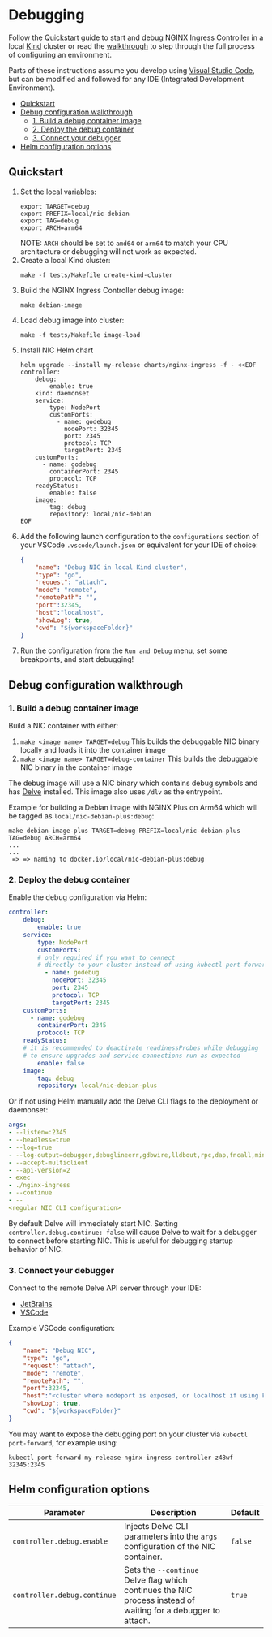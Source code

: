 # Debugging

Follow the [Quickstart](#quickstart) guide to start and debug NGINX Ingress Controller in a local [Kind](https://kind.sigs.k8s.io/) cluster or read the [walkthrough](#debug-configuration-walkthrough) to step through the full process of configuring an environment.

Parts of these instructions assume you develop using [Visual Studio Code](https://code.visualstudio.com/), but can be modified and followed for any IDE (Integrated Development Environment).

- [Quickstart](#quickstart)
- [Debug configuration walkthrough](#debug-configuration-walkthrough)
  - [1. Build a debug container image](#1-build-a-debug-container-image)
  - [2. Deploy the debug container](#2-deploy-the-debug-container)
  - [3. Connect your debugger](#3-connect-your-debugger)
- [Helm configuration options](#helm-configuration-options)



## Quickstart

1. Set the local variables:
    ```shell
    export TARGET=debug
    export PREFIX=local/nic-debian
    export TAG=debug
    export ARCH=arm64
    ```
    NOTE: `ARCH` should be set to `amd64` or `arm64` to match your CPU architecture or debugging will not work as expected.
2. Create a local Kind cluster:
    ```shell
    make -f tests/Makefile create-kind-cluster
    ```
3. Build the NGINX Ingress Controller debug image:
    ```shell
    make debian-image
    ```
4. Load debug image into cluster:
    ```shell
    make -f tests/Makefile image-load
    ```
5. Install NIC Helm chart
    ```shell
    helm upgrade --install my-release charts/nginx-ingress -f - <<EOF
    controller:
        debug:
            enable: true
        kind: daemonset
        service:
            type: NodePort
            customPorts:
              - name: godebug
                nodePort: 32345
                port: 2345
                protocol: TCP
                targetPort: 2345
        customPorts:
          - name: godebug
            containerPort: 2345
            protocol: TCP
        readyStatus:
            enable: false
        image:
            tag: debug
            repository: local/nic-debian
    EOF
    ```
6. Add the following launch configuration to the `configurations` section of your VSCode `.vscode/launch.json` or equivalent for your IDE of choice:
    ```json
    {
        "name": "Debug NIC in local Kind cluster",
        "type": "go",
        "request": "attach",
        "mode": "remote",
        "remotePath": "",
        "port":32345,
        "host":"localhost",
        "showLog": true,
        "cwd": "${workspaceFolder}"
    }
    ```
7. Run the configuration from the `Run and Debug` menu, set some breakpoints, and start debugging!


## Debug configuration walkthrough

### 1. Build a debug container image

Build a NIC container with either:
1. `make <image name> TARGET=debug`
This builds the debuggable NIC binary locally and loads it into the container image
1. `make <image name> TARGET=debug-container`
This builds the debuggable NIC binary in the container image

The debug image will use a NIC binary which contains debug symbols and has [Delve](https://github.com/go-delve/delve) installed. This image also uses `/dlv` as the entrypoint.

Example for building a Debian image with NGINX Plus on Arm64 which will be tagged as `local/nic-debian-plus:debug`:

```shell
make debian-image-plus TARGET=debug PREFIX=local/nic-debian-plus TAG=debug ARCH=arm64
...
...
 => => naming to docker.io/local/nic-debian-plus:debug
```

### 2. Deploy the debug container

Enable the debug configuration via Helm:

```yaml
controller:
    debug:
        enable: true
    service:
        type: NodePort
        customPorts:
        # only required if you want to connect
        # directly to your cluster instead of using kubectl port-forward
          - name: godebug
            nodePort: 32345
            port: 2345
            protocol: TCP
            targetPort: 2345
    customPorts:
      - name: godebug
        containerPort: 2345
        protocol: TCP
    readyStatus:
    # it is recommended to deactivate readinessProbes while debugging
    # to ensure upgrades and service connections run as expected
        enable: false
    image:
        tag: debug
        repository: local/nic-debian-plus
```

Or if not using Helm manually add the Delve CLI flags to the deployment or daemonset:
```yaml
args:
- --listen=:2345
- --headless=true
- --log=true
- --log-output=debugger,debuglineerr,gdbwire,lldbout,rpc,dap,fncall,minidump,stack
- --accept-multiclient
- --api-version=2
- exec
- ./nginx-ingress
- --continue
- --
<regular NIC CLI configuration>
```

By default Delve will immediately start NIC. Setting `controller.debug.continue: false` will cause Delve to wait for a debugger to connect before starting NIC. This is useful for debugging startup behavior of NIC.

### 3. Connect your debugger

Connect to the remote Delve API server through your IDE:
- [JetBrains](https://www.jetbrains.com/help/go/attach-to-running-go-processes-with-debugger.html)
- [VSCode](https://github.com/golang/vscode-go/blob/master/docs/debugging.md)

Example VSCode configuration:

```json
{
    "name": "Debug NIC",
    "type": "go",
    "request": "attach",
    "mode": "remote",
    "remotePath": "",
    "port":32345,
    "host":"<cluster where nodeport is exposed, or localhost if using kubectl port forward>",
    "showLog": true,
    "cwd": "${workspaceFolder}"
}
```

You may want to expose the debugging port on your cluster via `kubectl port-forward`, for example using:
```shell
kubectl port-forward my-release-nginx-ingress-controller-z48wf 32345:2345
```

## Helm configuration options

| Parameter                   | Description                                                                                                   | Default |
| --------------------------- | ------------------------------------------------------------------------------------------------------------- | ------- |
| `controller.debug.enable`   | Injects Delve CLI parameters into the `args` configuration of the NIC container.                              | `false` |
| `controller.debug.continue` | Sets the `--continue` Delve flag which continues the NIC process instead of waiting for a debugger to attach. | `true`  |
